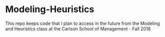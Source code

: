 # Modeling-Heuristics
This repo keeps code that I plan to access in the future from the Modeling and Heuristics class at the Carlson School of Management - Fall 2018
